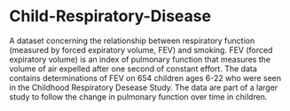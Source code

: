 # Child-Respiratory-Disease
A dataset concerning the relationship between respiratory function (measured by forced expiratory volume, FEV) and smoking. FEV (forced expiratory volume) is an index of pulmonary function that measures the volume of air expelled after one second of constant effort. The data contains determinations of FEV on 654 children ages 6-22 who were seen in the Childhood Respiratory Desease Study. The data are part of a larger study to follow the change in pulmonary function over time in children.
